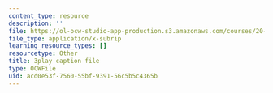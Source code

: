 ```yaml
---
content_type: resource
description: ''
file: https://ol-ocw-studio-app-production.s3.amazonaws.com/courses/20-219-becoming-the-next-bill-nye-writing-and-hosting-the-educational-show-january-iap-2015/acd0e53f756055bf939156c5b5c4365b_iR6FUYCNi5A.vtt
file_type: application/x-subrip
learning_resource_types: []
resourcetype: Other
title: 3play caption file
type: OCWFile
uid: acd0e53f-7560-55bf-9391-56c5b5c4365b
---
```

